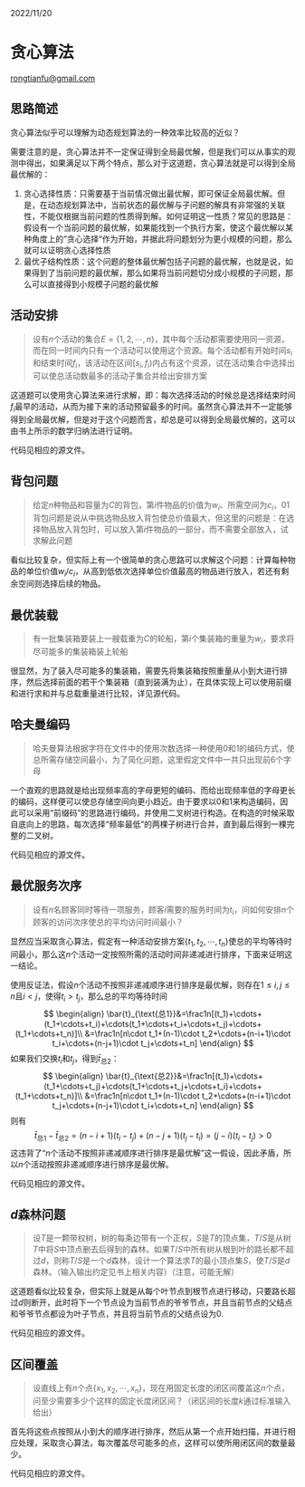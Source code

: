 2022/11/20

# 贪心算法

rongtianfu@gmail.com

## 思路简述

贪心算法似乎可以理解为动态规划算法的一种效率比较高的近似？

需要注意的是，贪心算法并不一定保证得到全局最优解，但是我们可以从事实的观测中得出，如果满足以下两个特点，那么对于这道题，贪心算法就是可以得到全局最优解的：

1. 贪心选择性质：只需要基于当前情况做出最优解，即可保证全局最优解。但是，在动态规划算法中，当前状态的最优解与子问题的解具有非常强的关联性，不能仅根据当前问题的性质得到解。如何证明这一性质？常见的思路是：假设有一个当前问题的最优解，如果能找到一个执行方案，使这个最优解以某种角度上的”贪心选择“作为开始，并据此将问题划分为更小规模的问题，那么就可以证明贪心选择性质
2. 最优子结构性质：这个问题的整体最优解包括子问题的最优解，也就是说，如果得到了当前问题的最优解，那么如果将当前问题切分成小规模的子问题，那么可以直接得到小规模子问题的最优解



## 活动安排

> 设有$n$个活动的集合$E=\{1,2,\cdots,n\}$，其中每个活动都需要使用同一资源，而在同一时间内只有一个活动可以使用这个资源。每个活动都有开始时间$s_i$和结束时间$f_i$，该活动在区间$[s_i,f_i)$内占有这个资源，试在活动集合中选择出可以使总活动数最多的活动子集合并给出安排方案

这道题可以使用贪心算法来进行求解，即：每次选择活动的时候总是选择结束时间$f_i$最早的活动，从而为接下来的活动预留最多的时间。虽然贪心算法并不一定能够得到全局最优解，但是对于这个问题而言，却总是可以得到全局最优解的，这可以由书上所示的数学归纳法进行证明。

代码见相应的源文件。



## 背包问题

> 给定$n$种物品和容量为$C$的背包，第$i$件物品的价值为$w_i$、所需空间为$c_i$，01背包问题是说从中挑选物品放入背包使总价值最大，但这里的问题是：在选择物品放入背包时，可以放入第$i$件物品的一部分，而不需要全部放入，试求解此问题

看似比较复杂，但实际上有一个很简单的贪心思路可以求解这个问题：计算每种物品的单位价值$w_i/c_i$，从高到低依次选择单位价值最高的物品进行放入，若还有剩余空间则选择后续的物品。



## 最优装载

> 有一批集装箱要装上一艘载重为$C$的轮船，第$i$个集装箱的重量为$w_i$，要求将尽可能多的集装箱装上轮船

很显然，为了装入尽可能多的集装箱，需要先将集装箱按照重量从小到大进行排序，然后选择前面的若干个集装箱（直到装满为止），在具体实现上可以使用前缀和进行求和并与总载重量进行比较，详见源代码。



## 哈夫曼编码

> 哈夫曼算法根据字符在文件中的使用次数选择一种使用$0$和$1$的编码方式，使总所需存储空间最小，为了简化问题，这里假定文件中一共只出现前$6$个字母

一个直观的思路就是给出现频率高的字母更短的编码、而给出现频率低的字母更长的编码，这样便可以使总存储空间向更小趋近。由于要求以$0$和$1$来构造编码，因此可以采用“前缀码”的思路进行编码，并使用二叉树进行构造。在构造的时候采取自底向上的思路，每次选择“频率最低”的两棵子树进行合并，直到最后得到一棵完整的二叉树。

代码见相应的源文件。



## 最优服务次序

> 设有$n$名顾客同时等待一项服务，顾客$i$需要的服务时间为$t_i$，问如何安排$n$个顾客的访问次序使总的平均访问时间最小？

显然应当采取贪心算法，假定有一种活动安排方案$\{t_1,t_2,\cdots,t_n\}$使总的平均等待时间最小，那么这$n$个活动一定按照所需的活动时间非递减进行排序，下面来证明这一结论。

使用反证法，假设$n$个活动不按照非递减顺序进行排序是最优解，则存在$1\leq i,j\leq n$且$i<j$，使得$t_i>t_j$，那么总的平均等待时间
$$
\begin{align}
\bar{t}_{\text{总1}}&=\frac1n[(t_1)+\cdots+(t_1+\cdots+t_i)+\cdots(t_1+\cdots+t_i+\cdots+t_j)+\cdots+(t_1+\cdots+t_n)]\\
&=\frac1n[n\cdot t_1+(n-1)\cdot t_2+\cdots+(n-i+1)\cdot t_i+\cdots+(n-j+1)\cdot t_j+\cdots+t_n]
\end{align}
$$
如果我们交换$t_i$和$t_j$，得到$\bar{t}_{\text{总2}}$：
$$
\begin{align}
\bar{t}_{\text{总2}}&=\frac1n[(t_1)+\cdots+(t_1+\cdots+t_j)+\cdots(t_1+\cdots+t_j+\cdots+t_i)+\cdots+(t_1+\cdots+t_n)]\\
&=\frac1n[n\cdot t_1+(n-1)\cdot t_2+\cdots+(n-i+1)\cdot t_j+\cdots+(n-j+1)\cdot t_i+\cdots+t_n]
\end{align}
$$
则有
$$
\bar{t}_{\text{总1}}-\bar{t}_{\text{总2}}=(n-i+1)(t_i-t_j)+(n-j+1)(t_j-t_i)=(j-i)(t_i-t_j)>0
$$
这违背了“$n$个活动不按照非递减顺序进行排序是最优解”这一假设，因此矛盾，所以$n$个活动按照非递减顺序进行排序是最优解。

代码见相应的源文件。



## $d$森林问题

> 设$T$是一颗带权树，树的每条边带有一个正权，$S$是$T$的顶点集，$T/S$是从树$T$中将$S$中顶点删去后得到的森林。如果$T/S$中所有树从根到叶的路长都不超过$d$，则称$T/S$是一个$d$森林，设计一个算法求$T$的最小顶点集$S$，使$T/S$是$d$森林。（输入输出约定见书上相关内容）（注意，可能无解）

这道题看似比较复杂，但实际上就是从每个叶节点到根节点进行移动，只要路长超过$d$则断开，此时将下一个节点设为当前节点的爷爷节点，并且当前节点的父结点和爷爷节点都设为叶子节点，并且将当前节点的父结点设为$0$.

代码见相应的源文件。



## 区间覆盖

> 设直线上有$n$个点$\{x_1,x_2,\cdots,x_n\}$，现在用固定长度的闭区间覆盖这$n$个点，问至少需要多少个这样的固定长度闭区间？（闭区间的长度$k$通过标准输入给出）

首先将这些点按照从小到大的顺序进行排序，然后从第一个点开始扫描，并进行相应处理，采取贪心算法，每次覆盖尽可能多的点，这样可以使所用闭区间的数量最少。

代码见相应的源文件。
